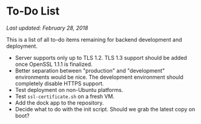 # To-Do List
*Last updated: February 28, 2018*

This is a list of all to-do items remaining for backend development and deployment.

 * Server supports only up to TLS 1.2. TLS 1.3 support should be added once OpenSSL 1.1.1 is finalized.
 * Better separation between "production" and "development" environments would be nice. The development environment should completely disable HTTPS support.
 * Test deployment on non-Ubuntu platforms.
 * Test `ssl-certificate.sh` on a fresh VM.
 * Add the dock app to the repository.
 * Decide what to do with the init script. Should we grab the latest copy on boot?
